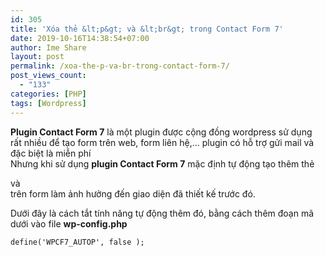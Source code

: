 ```yaml
---
id: 305
title: 'Xóa thẻ &lt;p&gt; và &lt;br&gt; trong Contact Form 7'
date: 2019-10-16T14:38:54+07:00
author: Ime Share
layout: post
permalink: /xoa-the-p-va-br-trong-contact-form-7/
post_views_count:
  - "133"
categories: [PHP]
tags: [Wordpress]
---
```

**Plugin Contact Form 7** là một plugin được cộng đồng wordpress sử dụng rất nhiều để tạo form trên web, form liên hệ,&#8230; plugin có hỗ trợ gửi mail và đặc biệt là miễn phí  
Nhưng khi sử dụng **plugin Contact Form 7** mặc định tự động tạo thêm thẻ <span style="color: #800000;"><strong><p></strong></span> và <span style="color: #800000;"><strong><br></strong></span> trên form làm ảnh hưởng đến giao diện đã thiết kế trước đó.

Dưới đây là cách tắt tính năng tự động thêm đó, bằng cách thêm đoạn mã dưới vào file **wp-config.php**

```
define('WPCF7_AUTOP', false );
```

<div id="gtx-trans" style="position: absolute; left: 236px; top: 175px;">
  <div class="gtx-trans-icon">
  </div>
</div>